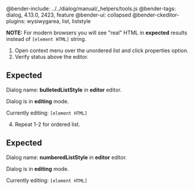 @bender-include: ../../dialog/manual/_helpers/tools.js
@bender-tags: dialog, 4.13.0, 2423, feature
@bender-ui: collapsed
@bender-ckeditor-plugins: wysiwygarea, list, liststyle

**NOTE:** For modern browsers you will see "real" HTML in **expected** results instead of `[element HTML]` string.

1. Open context menu over the unordered list and click properties option.
2. Verify status above the editor.

## Expected

Dialog name: **bulletedListStyle** in **editor** editor.

Dialog is in **editing** mode.

Currently editing: `[element HTML]`

4. Repeat 1-2 for ordered list.

## Expected

Dialog name: **numberedListStyle** in **editor** editor.

Dialog is in **editing** mode.

Currently editing: `[element HTML]`
